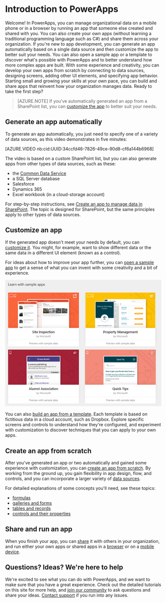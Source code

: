 <properties
	pageTitle="Introduction | Microsoft PowerApps"
	description="Quick ways to get started creating and using custom business apps with Microsoft PowerApps"
	services=""
	suite="powerapps"
	documentationCenter="na"
	authors="aftowen"
	manager="anneta"
	editor=""
	tags=""/>

<tags
   ms.service="powerapps"
   ms.devlang="na"
   ms.topic="hero-article"
   ms.tgt_pltfrm="na"
   ms.workload="na"
   ms.date="01/06/2017"
   ms.author="anneta"/>

# Introduction to PowerApps #
Welcome! In PowerApps, you can manage organizational data on a mobile phone or in a browser by running an app that someone else created and shared with you. You can also create your own apps (without learning a traditional programming language such as C#) and share them across your organization. If you're new to app development, you can generate an app automatically based on a single data source and then customize the app to better suit your needs. You can also open a sample app or a template to discover what's possible with PowerApps and to better understand how more complex apps are built. With some experience and creativity, you can develop your own apps from scratch by connecting to data sources, designing screens, adding other UI elements, and specifying app behavior. Starting small and growing your skills at your own pace, you can build and share apps that reinvent how your organization manages data. Ready to take the first step?

> [AZURE.NOTE] If you've automatically generated an app from a SharePoint list, you can [customize the app](customize-layout-sharepoint.md) to better suit your needs.

## Generate an app automatically ##
To generate an app automatically, you just need to specify one of a variety of data sources, as this video demonstrates in five minutes:

[AZURE.VIDEO nb:cid:UUID:34ccfd46-7826-49ce-90d8-cf6a144b6968]

The video is based on a custom SharePoint list, but you can also generate apps from other types of data sources, such as these:

- the [Common Data Service](data-platform-intro.md)
- a SQL Server database
- Salesforce
- Dynamics 365
- Excel workbook (in a cloud-storage account)

For step-by-step instructions, see [Create an app to manage data in SharePoint](app-from-sharepoint.md). The topic is designed for SharePoint, but the same principles apply to other types of data sources.

## Customize an app ##
If the generated app doesn't meet your needs by default, you can [customize it](customize-layout-sharepoint.md). You might, for example, want to show different data or the same data in a different UI element (known as a control).

For ideas about how to improve your app further, you can [open a sample app](open-and-run-a-sample-app.md) to get a sense of what you can invent with some creativity and a bit of experience.

![Sample apps](./media/getting-started/portal-home.png)

You can also [build an app from a template](get-started-test-drive.md). Each template is based on fictitious data in a cloud account, such as Dropbox. Explore specific screens and controls to understand how they're configured, and experiment with customization to discover techniques that you can apply to your own apps.

## Create an app from scratch
After you've generated an app or two automatically and gained some experience with customization, you can [create an app from scratch](get-started-create-from-blank.md). By working from the ground up, you gain flexibility in app design, flow, and controls, and you can incorporate a larger variety of [data sources](connections-list.md).

For detailed explanations of some concepts you'll need, see these topics:

- [formulas](formula-reference.md)
- [galleries and forms](working-with-forms.md)
- [tables and records](working-with-tables.md)
- [controls and their properties](reference-properties.md)

## Share and run an app ##
When you finish your app, you can [share](share-app.md) it with others in your organization, and run either your own apps or shared apps in a [browser](run-app-browser.md) or on a [mobile device](run-app-client.md).

## Questions? Ideas? We're here to help ##
We're excited to see what you can do with PowerApps, and we want to make sure that you have a great experience. Check out the detailed tutorials on this site for more help, and [join our community](https://aka.ms/powerapps-community) to ask questions and share your ideas. [Contact support](https://aka.ms/pasupport) if you run into any issues.
